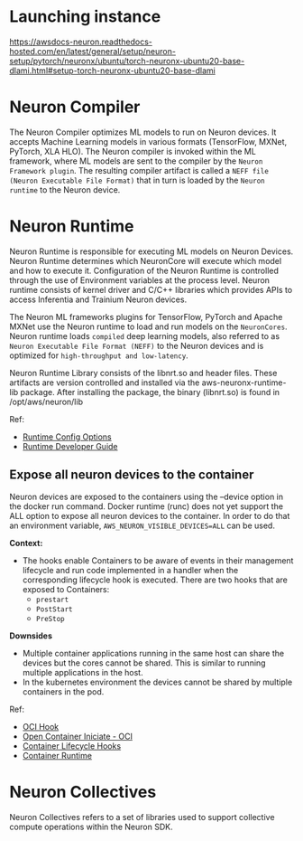 # Launching instance

https://awsdocs-neuron.readthedocs-hosted.com/en/latest/general/setup/neuron-setup/pytorch/neuronx/ubuntu/torch-neuronx-ubuntu20-base-dlami.html#setup-torch-neuronx-ubuntu20-base-dlami

# Neuron Compiler

The Neuron Compiler optimizes ML models to run on Neuron devices. It accepts Machine Learning models in various formats (TensorFlow, MXNet, PyTorch, XLA HLO). The Neuron compiler is invoked within the ML framework, where ML models are sent to the compiler by the `Neuron Framework plugin`. The resulting compiler artifact is called a `NEFF file (Neuron Executable File Format)` that in turn is loaded by the `Neuron runtime` to the Neuron device.

# Neuron Runtime

Neuron Runtime is responsible for executing ML models on Neuron Devices. Neuron Runtime determines which NeuronCore will execute which model and how to execute it. Configuration of the Neuron Runtime is controlled through the use of Environment variables at the process level. Neuron runtime consists of kernel driver and C/C++ libraries which provides APIs to access Inferentia and Trainium Neuron devices. 

The Neuron ML frameworks plugins for TensorFlow, PyTorch and Apache MXNet use the Neuron runtime to load and run models on the `NeuronCores`. Neuron runtime loads `compiled` deep learning models, also referred to as `Neuron Executable File Format (NEFF)` to the Neuron devices and is optimized for `high-throughput and low-latency`.

Neuron Runtime Library consists of the libnrt.so and header files. These artifacts are version controlled and installed via the aws-neuronx-runtime-lib package. After installing the package, the binary (libnrt.so) is found in /opt/aws/neuron/lib

Ref:
- [Runtime Config Options](https://awsdocs-neuron.readthedocs-hosted.com/en/latest/neuron-runtime/nrt-configurable-parameters.html#nrt-configuration)
- [Runtime Developer Guide](https://awsdocs-neuron.readthedocs-hosted.com/en/latest/neuron-runtime/nrt-api-guide.html)

## Expose all neuron devices to the container

Neuron devices are exposed to the containers using the –device option in the docker run command. Docker runtime (runc) does not yet support the ALL option to expose all neuron devices to the container. In order to do that an environment variable, `AWS_NEURON_VISIBLE_DEVICES=ALL` can be used.

**Context:**
- The hooks enable Containers to be aware of events in their management lifecycle and run code implemented in a handler when the corresponding lifecycle hook is executed. There are two hooks that are exposed to Containers:
    - `prestart`
    - `PostStart`
    - `PreStop`

**Downsides**
- Multiple container applications running in the same host can share the devices but the cores cannot be shared. This is similar to running multiple applications in the host.
- In the kubernetes environment the devices cannot be shared by multiple containers in the pod.

Ref:
- [OCI Hook](https://awsdocs-neuron.readthedocs-hosted.com/en/latest/containers/tutorials/tutorial-oci-hook.html#tutorial-oci-hook)
- [Open Container Iniciate - OCI](https://github.com/opencontainers/runtime-spec)
- [Container Lifecycle Hooks](https://kubernetes.io/docs/concepts/containers/container-lifecycle-hooks/)
- [Container Runtime](https://kubernetes.io/docs/concepts/containers/#container-runtimes)


# Neuron Collectives

Neuron Collectives refers to a set of libraries used to support collective compute operations within the Neuron SDK.